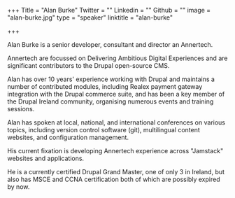 +++
Title = "Alan Burke"
Twitter = ""
Linkedin = ""
Github = ""
image = "alan-burke.jpg"
type = "speaker"
linktitle = "alan-burke"

+++

Alan Burke is a senior developer, consultant and director an Annertech.

Annertech are focussed on Delivering Ambitious Digital Experiences and are significant contributors to the Drupal open-source CMS.

Alan has over 10 years' experience working with Drupal and maintains a number of contributed modules, including Realex payment gateway integration with the Drupal commerce suite, and has been a key member of the Drupal Ireland community, organising numerous events and training sessions.

Alan has spoken at local, national, and international conferences on various topics, including version control software (git), multilingual content websites, and configuration management.

His current fixation is developing Annertech experience across "Jamstack" websites and applications.

He is a currently certified Drupal Grand Master, one of only 3 in Ireland, but also has MSCE and CCNA certification both of which are possibly expired by now.
